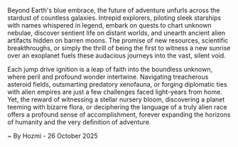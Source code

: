 
Beyond Earth's blue embrace, the future of adventure unfurls across the stardust of countless galaxies. Intrepid explorers, piloting sleek starships with names whispered in legend, embark on quests to chart unknown nebulae, discover sentient life on distant worlds, and unearth ancient alien artifacts hidden on barren moons. The promise of new resources, scientific breakthroughs, or simply the thrill of being the first to witness a new sunrise over an exoplanet fuels these audacious journeys into the vast, silent void.

Each jump drive ignition is a leap of faith into the boundless unknown, where peril and profound wonder intertwine. Navigating treacherous asteroid fields, outsmarting predatory xenofauna, or forging diplomatic ties with alien empires are just a few challenges faced light-years from home. Yet, the reward of witnessing a stellar nursery bloom, discovering a planet teeming with bizarre flora, or deciphering the language of a truly alien race offers a profound sense of accomplishment, forever expanding the horizons of humanity and the very definition of adventure.

~ By Hozmi - 26 October 2025
